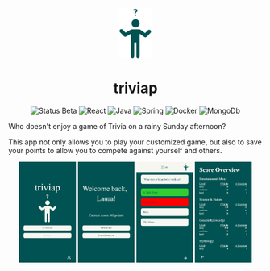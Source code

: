 <p align=center>
  <img alt="Logo" src="greenMan.png" height="100"/>
</p>


<h1 align=center>
triviap
</h1>

<p align=center>
  <img alt="Status Beta" src="https://img.shields.io/badge/Status-Beta-green.svg?style=flat"/>
<img alt="React" src="https://img.shields.io/badge/-React-blue?logo=react&style=flat"/>  
<img alt="Java" src="https://img.shields.io/badge/-Java-brown?logo=java&style=flat"/> 
<img alt="Spring" src="https://img.shields.io/badge/-Spring-lightgrey?logo=spring&style=flat"/>  
<img alt="Docker" src="https://img.shields.io/badge/-Docker-grey?logo=docker&style=flat"/>  
<img alt="MongoDb" src="https://img.shields.io/badge/-MongoDb-green?logo=mongodb&style=flat"/>
</p>

Who doesn't enjoy a game of Trivia on a rainy Sunday afternoon?

This app not only allows you to play your customized game, but also to save your points to allow you to compete against yourself and others.


<p align=center>
  <img alt="Login" src="Screenshot_Login.PNG" height="200"/>
  <img alt="Welcome" src="Screenshot_Welcome.png" height="200"/>
  <img alt="Game" src="Screenshot_Game.png" height="200"/>
  <img alt="ScoreOverview" src="Screenshot_ScoreOverview.png" height="200"/>
</p>